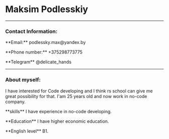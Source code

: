 # Maksim Podlesskiy

-------------------
### Contact Information:
<p> **Email:** podlessky.max@yandex.by </p>
<p>**Phone number:** +375298773775 </p>
<p>**Telegram** @delicate_hands </p>

-----------------------------
### About myself:
I have interested for Code developing and I think rs school can give me great possibility for that.
I'am 25 years old and now work in no-code company.
<p> **skills** I have experience in no-code developing. </p>
<p> **Education**  I have higher economic education. </p>
<p> **English level** B1. </p>
